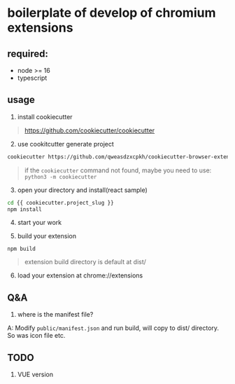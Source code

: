 # boilerplate of develop of chromium extensions

## required:

- node >= 16
- typescript

## usage

1. install cookiecutter

> https://github.com/cookiecutter/cookiecutter

2. use cookitcutter generate project

```bash
cookiecutter https://github.com/qweasdzxcpkh/cookiecutter-browser-extension --directory="react"
```
> if the `cookiecutter` command not found, maybe you need to use: `python3 -m cookiecutter`

3. open your directory and install(react sample)

```bash
cd {{ cookiecutter.project_slug }}
npm install
```

4. start your work

5. build your extension

`npm build`
> extension build directory is default at dist/

6. load your extension at chrome://extensions

## Q&A

1. where is the manifest file?

A: Modify `public/manifest.json` and run build, will copy to dist/ directory. So was icon file etc.

## TODO

1. VUE version
